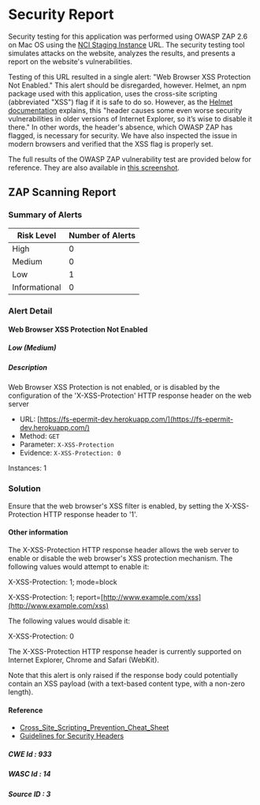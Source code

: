 # Security Report

Security testing for this application was performed using OWASP ZAP 2.6 on Mac OS using the [NCI Staging Instance](https://fs-epermit-dev.herokuapp.com) URL. The security testing tool simulates attacks on the website, analyzes the results, and presents a report on the website's vulnerabilities.

Testing of this URL resulted in a single alert: "Web Browser XSS Protection Not Enabled." This alert should be disregarded, however. Helmet, an npm package used with this application, uses the cross-site scripting (abbreviated "XSS") flag if it is safe to do so. However, as the [Helmet documentation](https://helmetjs.github.io/docs/xss-filter/) explains, this "header causes some even worse security vulnerabilities in older versions of Internet Explorer, so it’s wise to disable it there." In other words, the header's absence, which OWASP ZAP has flagged, is necessary for security. We have also inspected the issue in modern browsers and verified that the XSS flag is properly set.

The full results of the OWASP ZAP vulnerability test are provided below for reference. They are also available in [this screenshot](security_screenshot.png).

## ZAP Scanning Report

### Summary of Alerts

| Risk Level | Number of Alerts |
| --- | --- |
| High | 0 |
| Medium | 0 |
| Low | 1 |
| Informational | 0 |

### Alert Detail

#### Web Browser XSS Protection Not Enabled

##### Low (Medium)

##### Description

Web Browser XSS Protection is not enabled, or is disabled by the configuration of the 'X-XSS-Protection' HTTP response header on the web server

- URL: [https://fs-epermit-dev.herokuapp.com/](https://fs-epermit-dev.herokuapp.com/)
- Method: `GET`
- Parameter: `X-XSS-Protection`
- Evidence: `X-XSS-Protection: 0`

Instances: 1

### Solution

Ensure that the web browser's XSS filter is enabled, by setting the X-XSS-Protection HTTP response header to '1'.

#### Other information

The X-XSS-Protection HTTP response header allows the web server to enable or disable the web browser's XSS protection mechanism. The following values would attempt to enable it:

X-XSS-Protection: 1; mode=block

X-XSS-Protection: 1; report=[http://www.example.com/xss](http://www.example.com/xss)

The following values would disable it:

X-XSS-Protection: 0

The X-XSS-Protection HTTP response header is currently supported on Internet Explorer, Chrome and Safari (WebKit).

Note that this alert is only raised if the response body could potentially contain an XSS payload (with a text-based content type, with a non-zero length).</p>

#### Reference

- [Cross_Site_Scripting_Prevention_Cheat_Sheet](https://www.owasp.org/index.php/XSS_)
- [Guidelines for Security Headers](https://blog.veracode.com/2014/03/guidelines-for-setting-security-headers/)

##### CWE Id : 933

##### WASC Id : 14

##### Source ID : 3
